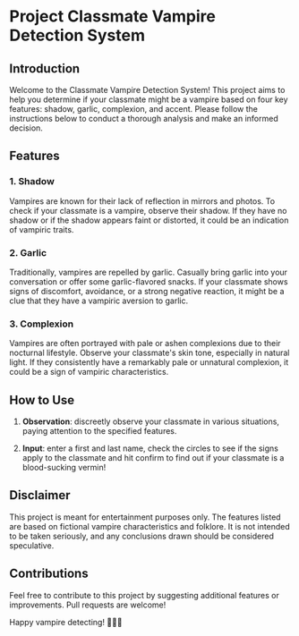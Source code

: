 # Project Classmate Vampire Detection System

## Introduction

Welcome to the Classmate Vampire Detection System! This project aims to help you determine if your classmate might be a vampire based on four key features: shadow, garlic, complexion, and accent. Please follow the instructions below to conduct a thorough analysis and make an informed decision.

## Features

### 1. Shadow

Vampires are known for their lack of reflection in mirrors and photos. To check if your classmate is a vampire, observe their shadow. If they have no shadow or if the shadow appears faint or distorted, it could be an indication of vampiric traits.

### 2. Garlic

Traditionally, vampires are repelled by garlic. Casually bring garlic into your conversation or offer some garlic-flavored snacks. If your classmate shows signs of discomfort, avoidance, or a strong negative reaction, it might be a clue that they have a vampiric aversion to garlic.

### 3. Complexion

Vampires are often portrayed with pale or ashen complexions due to their nocturnal lifestyle. Observe your classmate's skin tone, especially in natural light. If they consistently have a remarkably pale or unnatural complexion, it could be a sign of vampiric characteristics.

## How to Use

1. **Observation**: discreetly observe your classmate in various situations, paying attention to the specified features.
   
2. **Input**: enter a first and last name, check the circles to see if the signs apply to the classmate and hit confirm to find out if your classmate is a blood-sucking vermin!

## Disclaimer

This project is meant for entertainment purposes only. The features listed are based on fictional vampire characteristics and folklore. It is not intended to be taken seriously, and any conclusions drawn should be considered speculative.

## Contributions

Feel free to contribute to this project by suggesting additional features or improvements. Pull requests are welcome!

Happy vampire detecting! 🧛‍♂️🦇
